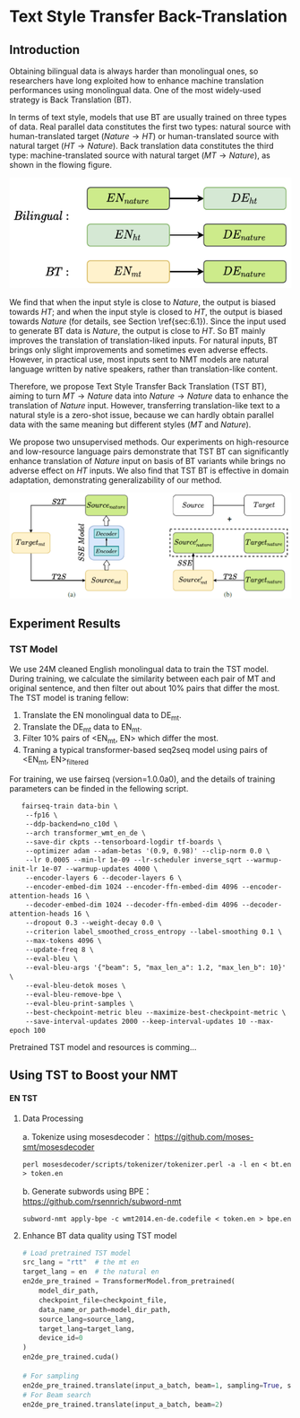 # Text Style Transfer Back-Translation
## Introduction

Obtaining bilingual data is always harder than monolingual ones, so researchers have long exploited how to enhance machine translation performances using monolingual data. One of the most widely-used strategy is Back Translation (BT).

In terms of text style, models that use BT are usually trained on three types of data. Real parallel data constitutes the first two types: natural source with human-translated target ($Nature\rightarrow HT$) or human-translated source with natural target ($HT\rightarrow Nature$). Back translation data constitutes the third type: machine-translated source with natural target ($MT\rightarrow Nature$), as shown in the flowing figure.

![image](https://github.com/FrxxzHL/ssebt/blob/main/mt-ht-nature.PNG)

 We find that when the input style is close to $Nature$, the output is biased towards $HT$; and when the input style is closed to $HT$, the output is biased towards $Nature$ (for details, see Section \ref{sec:6.1}). Since the input used to generate BT data is $Nature$, the output is close to $HT$. So BT mainly improves the translation of translation-liked inputs. For natural inputs, BT brings only slight improvements and sometimes even adverse effects. However, in practical use, most inputs sent to NMT models are natural language written by native speakers, rather than translation-like content. 

Therefore, we propose Text Style Transfer Back Translation (TST BT), aiming to turn $MT\rightarrow Nature$ data into $Nature\rightarrow Nature$ data to enhance the translation of $Nature$ input. However, transferring translation-like text to a natural style is a zero-shot issue, because we can hardly obtain parallel data with the same meaning but different styles ($MT$ and $Nature$).

We propose two unsupervised methods. Our experiments on high-resource and low-resource language pairs demonstrate that TST BT can significantly enhance translation of $Nature$ input on basis of BT variants while brings no adverse effect on $HT$ inputs. We also find that TST BT is effective in domain adaptation, demonstrating generalizability of our method. 

![image](https://github.com/FrxxzHL/ssebt/blob/main/sse-bt.PNG)

## Experiment Results

### TST Model
We use 24M cleaned English monolingual data to train the TST model. During training, we calculate the similarity between each pair of MT and original sentence, and then filter out about 10% pairs that differ the most.
The TST model is traning fellow:

1. Translate the EN monolingual data to DE<sub>mt</sub>.
2. Translate the DE<sub>mt</sub> data to EN<sub>mt</sub>.
3. Filter 10% pairs of <EN<sub>mt</sub>, EN> which differ the most. 
4. Traning a typical transformer-based seq2seq model using pairs of <EN<sub>mt</sub>, EN><sub>filtered</sub>

For training, we use fairseq (version=1.0.0a0), and the details of training parameters can be finded in the fellowing script.
```shell
   fairseq-train data-bin \
    --fp16 \
    --ddp-backend=no_c10d \
    --arch transformer_wmt_en_de \
    --save-dir ckpts --tensorboard-logdir tf-boards \
    --optimizer adam --adam-betas '(0.9, 0.98)' --clip-norm 0.0 \
    --lr 0.0005 --min-lr 1e-09 --lr-scheduler inverse_sqrt --warmup-init-lr 1e-07 --warmup-updates 4000 \
    --encoder-layers 6 --decoder-layers 6 \
    --encoder-embed-dim 1024 --encoder-ffn-embed-dim 4096 --encoder-attention-heads 16 \
    --decoder-embed-dim 1024 --decoder-ffn-embed-dim 4096 --decoder-attention-heads 16 \
    --dropout 0.3 --weight-decay 0.0 \
    --criterion label_smoothed_cross_entropy --label-smoothing 0.1 \
    --max-tokens 4096 \
    --update-freq 8 \
    --eval-bleu \
    --eval-bleu-args '{"beam": 5, "max_len_a": 1.2, "max_len_b": 10}' \
    --eval-bleu-detok moses \
    --eval-bleu-remove-bpe \
    --eval-bleu-print-samples \
    --best-checkpoint-metric bleu --maximize-best-checkpoint-metric \
    --save-interval-updates 2000 --keep-interval-updates 10 --max-epoch 100
```

Pretrained TST model and resources is comming...


## Using TST to Boost your NMT

#### EN TST

1. Data Processing

   a. Tokenize using mosesdecoder： https://github.com/moses-smt/mosesdecoder

   ```shell
   perl mosesdecoder/scripts/tokenizer/tokenizer.perl -a -l en < bt.en > token.en
   ```

   b. Generate subwords  using BPE： https://github.com/rsennrich/subword-nmt

   ```shell
   subword-nmt apply-bpe -c wmt2014.en-de.codefile < token.en > bpe.en
   ```

2. Enhance BT data quality using TST model

   ```python
   # Load pretrained TST model
   src_lang = "rtt"  # the mt en
   target_lang = en  # the natural en
   en2de_pre_trained = TransformerModel.from_pretrained(
       model_dir_path,
       checkpoint_file=checkpoint_file,
       data_name_or_path=model_dir_path,
       source_lang=source_lang,
       target_lang=target_lang,
       device_id=0
   )
   en2de_pre_trained.cuda()
   
   # For sampling 
   en2de_pre_trained.translate(input_a_batch, beam=1, sampling=True, sampling_topk=10)
   # For Beam search
   en2de_pre_trained.translate(input_a_batch, beam=2)
   ```
